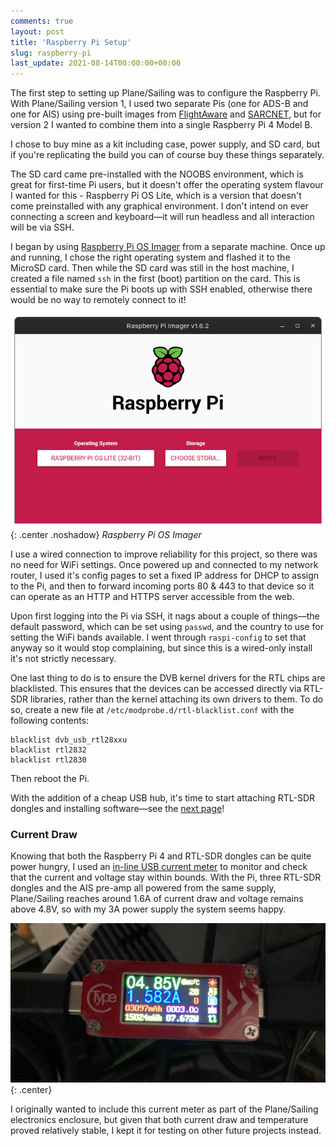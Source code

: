 ```yaml
---
comments: true
layout: post
title: 'Raspberry Pi Setup'
slug: raspberry-pi
last_update: 2021-08-14T00:00:00+00:00
---
```


The first step to setting up Plane/Sailing was to configure the Raspberry Pi. With Plane/Sailing version 1, I used two separate Pis (one for ADS-B and one for AIS) using pre-built images from [FlightAware](https://uk.flightaware.com/adsb/piaware/) and [SARCNET](https://www.sarcnet.org/ais-receiver.html), but for version 2 I wanted to combine them into a single Raspberry Pi 4 Model B.

I chose to buy mine as a kit including case, power supply, and SD card, but if you're replicating the build you can of course buy these things separately.

The SD card came pre-installed with the NOOBS environment, which is great for first-time Pi users, but it doesn't offer the operating system flavour I wanted for this - Raspberry Pi OS Lite, which is a version that doesn't come preinstalled with any graphical environment. I don't intend on ever connecting a screen and keyboard&mdash;it will run headless and all interaction will be via SSH.

I began by using [Raspberry Pi OS Imager](https://www.raspberrypi.org/software/) from a separate machine. Once up and running, I chose the right operating system and flashed it to the MicroSD card. Then while the SD card was still in the host machine, I created a file named `ssh` in the first (boot) partition on the card. This is essential to make sure the Pi boots up with SSH enabled, otherwise there would be no way to remotely connect to it!

![Raspberry Pi OS Imager](/hardware/planesailing/rpi-imager.png){: .center .noshadow}
*Raspberry Pi OS Imager*

I use a wired connection to improve reliability for this project, so there was no need for WiFi settings. Once powered up and connected to my network router, I used it's config pages to set a fixed IP address for DHCP to assign to the Pi, and then to forward incoming ports 80 & 443 to that device so it can operate as an HTTP and HTTPS server accessible from the web.

Upon first logging into the Pi via SSH, it nags about a couple of things&mdash;the default password, which can be set using `passwd`, and the country to use for setting the WiFi bands available. I went through `raspi-config` to set that anyway so it would stop complaining, but since this is a wired-only install it's not strictly necessary.

One last thing to do is to ensure the DVB kernel drivers for the RTL chips are blacklisted. This ensures that the devices can be accessed directly via RTL-SDR libraries, rather than the kernel attaching its own drivers to them. To do so, create a new file at `/etc/modprobe.d/rtl-blacklist.conf` with the following contents:

```
blacklist dvb_usb_rtl28xxu
blacklist rtl2832
blacklist rtl2830
```

Then reboot the Pi.

With the addition of a cheap USB hub, it's time to start attaching RTL-SDR dongles and installing software&mdash;see the [next page](/hardware/planesailing/adsb-receiver/)!

### Current Draw

Knowing that both the Raspberry Pi 4 and RTL-SDR dongles can be quite power hungry, I used an [in-line USB current meter](https://www.amazon.co.uk/Voltage-Multimeter-Voltmeter-Ammeter-Multifunction/dp/B07GTDRVDM/) to monitor and check that the current and voltage stay within bounds. With the Pi, three RTL-SDR dongles and the AIS pre-amp all powered from the same supply, Plane/Sailing reaches around 1.6A of current draw and voltage remains above 4.8V, so with my 3A power supply the system seems happy.

![USB tester](/hardware/planesailing/currentdraw.jpg){: .center}

I originally wanted to include this current meter as part of the Plane/Sailing electronics enclosure, but given that both current draw and temperature proved relatively stable, I kept it for testing on other future projects instead.